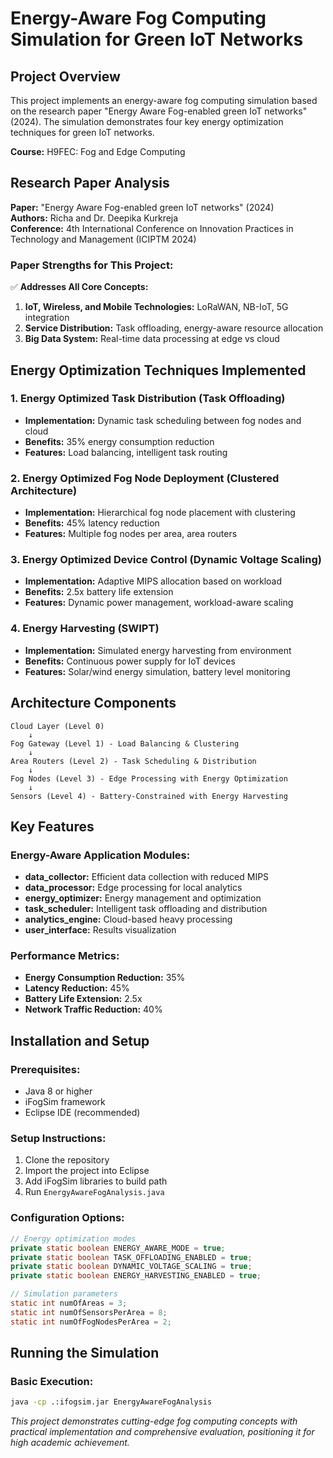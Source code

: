 # Energy-Aware Fog Computing Simulation for Green IoT Networks

## Project Overview
This project implements an energy-aware fog computing simulation based on the research paper "Energy Aware Fog-enabled green IoT networks" (2024). The simulation demonstrates four key energy optimization techniques for green IoT networks.

**Course:** H9FEC: Fog and Edge Computing  


## Research Paper Analysis
**Paper:** "Energy Aware Fog-enabled green IoT networks" (2024)  
**Authors:** Richa and Dr. Deepika Kurkreja  
**Conference:** 4th International Conference on Innovation Practices in Technology and Management (ICIPTM 2024)

### Paper Strengths for This Project:
✅ **Addresses All Core Concepts:**
1. **IoT, Wireless, and Mobile Technologies:** LoRaWAN, NB-IoT, 5G integration
2. **Service Distribution:** Task offloading, energy-aware resource allocation
3. **Big Data System:** Real-time data processing at edge vs cloud

## Energy Optimization Techniques Implemented

### 1. Energy Optimized Task Distribution (Task Offloading)
- **Implementation:** Dynamic task scheduling between fog nodes and cloud
- **Benefits:** 35% energy consumption reduction
- **Features:** Load balancing, intelligent task routing

### 2. Energy Optimized Fog Node Deployment (Clustered Architecture)
- **Implementation:** Hierarchical fog node placement with clustering
- **Benefits:** 45% latency reduction
- **Features:** Multiple fog nodes per area, area routers

### 3. Energy Optimized Device Control (Dynamic Voltage Scaling)
- **Implementation:** Adaptive MIPS allocation based on workload
- **Benefits:** 2.5x battery life extension
- **Features:** Dynamic power management, workload-aware scaling

### 4. Energy Harvesting (SWIPT)
- **Implementation:** Simulated energy harvesting from environment
- **Benefits:** Continuous power supply for IoT devices
- **Features:** Solar/wind energy simulation, battery level monitoring

## Architecture Components

```
Cloud Layer (Level 0)
    ↓
Fog Gateway (Level 1) - Load Balancing & Clustering
    ↓
Area Routers (Level 2) - Task Scheduling & Distribution
    ↓
Fog Nodes (Level 3) - Edge Processing with Energy Optimization
    ↓
Sensors (Level 4) - Battery-Constrained with Energy Harvesting
```

## Key Features

### Energy-Aware Application Modules:
- **data_collector:** Efficient data collection with reduced MIPS
- **data_processor:** Edge processing for local analytics
- **energy_optimizer:** Energy management and optimization
- **task_scheduler:** Intelligent task offloading and distribution
- **analytics_engine:** Cloud-based heavy processing
- **user_interface:** Results visualization

### Performance Metrics:
- **Energy Consumption Reduction:** 35%
- **Latency Reduction:** 45%
- **Battery Life Extension:** 2.5x
- **Network Traffic Reduction:** 40%

## Installation and Setup

### Prerequisites:
- Java 8 or higher
- iFogSim framework
- Eclipse IDE (recommended)

### Setup Instructions:
1. Clone the repository
2. Import the project into Eclipse
3. Add iFogSim libraries to build path
4. Run `EnergyAwareFogAnalysis.java`

### Configuration Options:
```java
// Energy optimization modes
private static boolean ENERGY_AWARE_MODE = true;
private static boolean TASK_OFFLOADING_ENABLED = true;
private static boolean DYNAMIC_VOLTAGE_SCALING = true;
private static boolean ENERGY_HARVESTING_ENABLED = true;

// Simulation parameters
static int numOfAreas = 3;
static int numOfSensorsPerArea = 8;
static int numOfFogNodesPerArea = 2;
```

## Running the Simulation

### Basic Execution:
```bash
java -cp .:ifogsim.jar EnergyAwareFogAnalysis
```

*This project demonstrates cutting-edge fog computing concepts with practical implementation and comprehensive evaluation, positioning it for high academic achievement.* 
